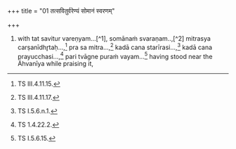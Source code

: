 +++
title = "01 तत्सवितुर्वरेण्यं सोमानं स्वरणम्"

+++
1. with tat savitur vareṇyam...[^1], somānaṁ svaraṇam..,[^2] mitrasya carṣanīdhr̥taḥ...,[^3] pra sa mitra...,[^4] kadā cana starīrasi...,[^5] kadā cana prayucchasi...,[^6] pari tvāgne puraṁ vayam...[^7] having stood near the Āhvanīya while praising it,


[^1-2]: TS I.5.6.1-m.  

[^3]: TS III.4.11.15.  

[^4]: TS III.4.11.17.  

[^5]: TS I.5.6.n.1.  

[^6]: TS 1.4.22.2.  

[^7]: TS I.5.6.15.  
